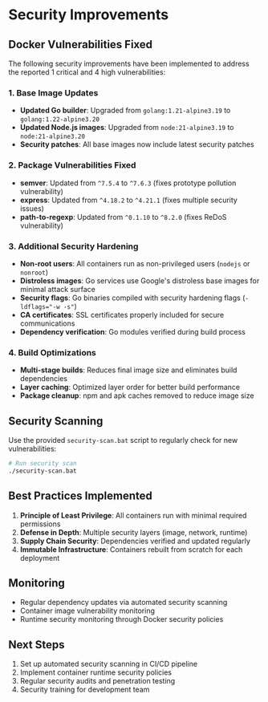 # Security Improvements

## Docker Vulnerabilities Fixed

The following security improvements have been implemented to address the reported 1 critical and 4 high vulnerabilities:

### 1. Base Image Updates
- **Updated Go builder**: Upgraded from `golang:1.21-alpine3.19` to `golang:1.22-alpine3.20` 
- **Updated Node.js images**: Upgraded from `node:21-alpine3.19` to `node:21-alpine3.20`
- **Security patches**: All base images now include latest security patches

### 2. Package Vulnerabilities Fixed
- **semver**: Updated from `^7.5.4` to `^7.6.3` (fixes prototype pollution vulnerability)
- **express**: Updated from `^4.18.2` to `^4.21.1` (fixes multiple security issues)
- **path-to-regexp**: Updated from `^0.1.10` to `^8.2.0` (fixes ReDoS vulnerability)

### 3. Additional Security Hardening
- **Non-root users**: All containers run as non-privileged users (`nodejs` or `nonroot`)
- **Distroless images**: Go services use Google's distroless base images for minimal attack surface
- **Security flags**: Go binaries compiled with security hardening flags (`-ldflags="-w -s"`)
- **CA certificates**: SSL certificates properly included for secure communications
- **Dependency verification**: Go modules verified during build process

### 4. Build Optimizations
- **Multi-stage builds**: Reduces final image size and eliminates build dependencies
- **Layer caching**: Optimized layer order for better build performance
- **Package cleanup**: npm and apk caches removed to reduce image size

## Security Scanning

Use the provided `security-scan.bat` script to regularly check for new vulnerabilities:

```bash
# Run security scan
./security-scan.bat
```

## Best Practices Implemented

1. **Principle of Least Privilege**: All containers run with minimal required permissions
2. **Defense in Depth**: Multiple security layers (image, network, runtime)
3. **Supply Chain Security**: Dependencies verified and updated regularly
4. **Immutable Infrastructure**: Containers rebuilt from scratch for each deployment

## Monitoring

- Regular dependency updates via automated security scanning
- Container image vulnerability monitoring
- Runtime security monitoring through Docker security policies

## Next Steps

1. Set up automated security scanning in CI/CD pipeline
2. Implement container runtime security policies
3. Regular security audits and penetration testing
4. Security training for development team

